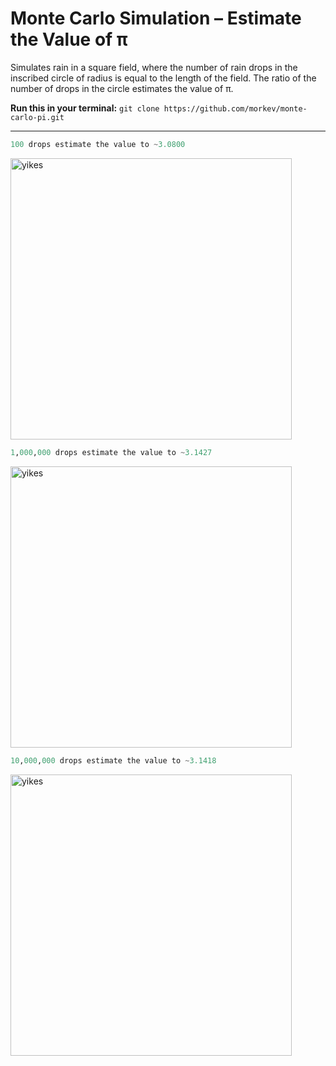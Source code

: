 # Monte Carlo Simulation – Estimate the Value of π

Simulates rain in a square field, where the number of rain drops in the inscribed circle of radius is equal to the length of the field. The ratio of the number of drops in the circle estimates the value of π.

<b>Run this in your terminal:</b> `git clone https://github.com/morkev/monte-carlo-pi.git`

---

```python
100 drops estimate the value to ~3.0800
```

<img width="450" alt="yikes" src="https://user-images.githubusercontent.com/83437383/190880902-32d6189f-74b7-4165-a25e-b0e2f6b5ce5b.png">

```python
1,000,000 drops estimate the value to ~3.1427
```

<img width="450" alt="yikes" src="https://user-images.githubusercontent.com/83437383/190880992-fec4a678-807a-4ec4-b2c4-be780fa70ce1.png">

```python
10,000,000 drops estimate the value to ~3.1418
```

<img width="450" alt="yikes" src="https://user-images.githubusercontent.com/83437383/190881000-76bde149-8390-4bec-84df-6134aed7661c.png">
